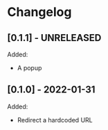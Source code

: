 Changelog
=========

[0.1.1] - UNRELEASED
-------

Added:
- A popup


[0.1.0] - 2022-01-31
-------

Added:
- Redirect a hardcoded URL
